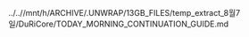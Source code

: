 ../..//mnt/h/ARCHIVE/.UNWRAP/13GB_FILES/temp_extract_8월7일/DuRiCore/TODAY_MORNING_CONTINUATION_GUIDE.md